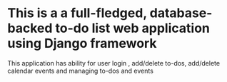 # This is a a full-fledged, database-backed to-do list web application using Django framework
This application has ability for user login , add/delete to-dos, add/delete calendar events and managing to-dos and events
